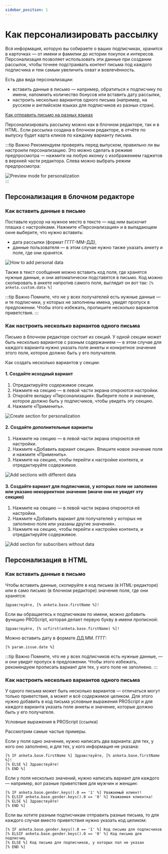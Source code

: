 ```yaml
---
sidebar_position: 1
---
```


# Как персонализировать рассылку
Вся информация, которую вы собираете о ваших подписчиках, хранится в карточках — от имени и фамилии до истории покупок и интересов. Персонализация позволяет использовать эти данные при создании рассылок, чтобы точнее подстраивать контент письма под каждого подписчика и тем самым увеличить охват и вовлечённость.

Есть два вида персонализации:
- вставить данные в письмо — например, обратиться к подписчику по имени, напомнить количество бонусов или вставить дату рассылки,
- настроить несколько вариантов одного письма (например, на русском и английском языках для подписчиков из разных стран).

[Как отправить письмо на разных языках](./how-to-send-multilanguage-email.mdx) <br/>

Персонализировать рассылку можно как в блочном редакторе, так и в HTML. Если рассылка создана в блочном редакторе, в отчёте по выпуску будет карта кликов по каждому варианту письма.

:::tip Важно
Рекомендуем проверять перед выпуском, правильно ли вы настроили персонализацию. Это можно сделать в режиме предпросмотра — нажмите на любую иконку с изображением гаджетов в верхней части редактора. Слева можно выбрать режим предпросмотра:

![Preview mode for personalization](./assets/how-to-personalize-campaign/preview-mode-for-personalization.png) <br/>
:::

## Персонализация в блочном редакторе
### Как вставить данные в письмо
Поставьте курсор на нужное место в тексте — над ним выскочит плашка с настройками. Нажмите «Персонализация» и в выпадающем окне выберите, что нужно вставить:
- дата рассылки (формат ГГГГ-ММ-ДД),
- данные пользователя — в этом случае нужно также указать анкету и поле, где они хранятся.

![How to add personal data](./assets/how-to-personalize-campaign/how-to-add-personal-data.gif) <br/>

Также в текст сообщения можно вставить код поля, где хранятся нужные данные, и они автоматически подставятся в письмо. Код можно скопировать в анкете напротив самого поля, выглядит он вот так: ```[% anketa.custom.data %]```

:::tip Важно
Помните, что не у всех получателей есть нужные данные — и те подписчики, у которых не заполнены имена, увидят пропуск в предложении. Чтобы этого избежать, пропишите несколько вариантов приветствия.
:::

### Как настроить несколько вариантов одного письма
Письмо в блочном редакторе состоит из секций. У одной секции может быть несколько вариантов с разным содержанием — в этом случае для каждого варианта нужно указать поле анкеты и конкретное значение этого поля, которое должно быть у его получателя.

Как создать несколько вариантов у секции:

#### 1. Создайте исходный вариант
1. Отредактируйте содержимое секции.
2. Нажмите на секцию — в левой части экрана откроются настройки.
3. Откройте вкладку «Персонализация». Выберите поле и значение, которое должно быть у подписчиков, чтобы увидеть эту секцию.
4. Нажмите «Применить».

![Create section for personalization](./assets/how-to-personalize-campaign/create-section-for-personalization.gif) <br/>

#### 2. Создайте дополнительные варианты
1. Нажмите на секцию — в левой части экрана откроются её настройки.
2. Нажмите «Добавить вариант секции». Впишите новое значение поля и нажмите «Применить».
3. Нажмите на секцию, чтобы перейти к настройке контента, и отредактируйте содержимое.

![Add sections with different data](./assets/how-to-personalize-campaign/add-sections-with-different-data.gif) <br/>

#### 3. Создайте вариант для подписчиков, у которых поле не заполнено или указано некорректное значение (иначе они не увидят эту секцию)
1. Нажмите на секцию — в левой части экрана откроются её настройки.
2. Нажмите «Добавить вариант для получателей у которых не заполнено поле или указаны другие значения».
3. Нажмите на секцию, чтобы перейти к настройке контента, и отредактируйте содержимое.

![Add section for subscribers without data](./assets/how-to-personalize-campaign/add-section-for-subscribers-without-data.gif) <br/>
## Персонализация в HTML
### Как вставить данные в письмо
Чтобы вставить данные, скопируйте в код письма (в HTML-редакторе) или в само письмо (в блочном редакторе) значение поля, где они хранятся:
```
Здравствуйте, [% anketa.base.firstName %]!
```
Если вы обращаетесь к подписчикам по имени, можно добавить функцию PROScript, которая делает первую букву в имени прописной:
```
Здравствуйте, [% ucfirst(anketa.base.firstName) %]!
```
Можно вставить дату в формате ДД.ММ. ГГГГ:
```
[% param.issue.date %]
```
:::tip Важно
Помните, что не у всех подписчиков есть нужные данные, — и они увидят пропуск в предложении. Чтобы этого избежать, рекомендуем прописать вариант для тех, у кого поле не заполнено.
:::
### Как настроить несколько вариантов одного письма
У одного письма может быть несколько вариантов — отличаться могут только приветствия, а может и всё содержимое целиком. Для этого нужно добавить в код письма условные выражения PROScript и для каждого варианта указать поле анкеты и значение, которые должно быть у его получателя.

Условные выражения в PROScript (ссылка)

Рассмотрим самые частые примеры.

Если у поля одно значение, нужно написать два варианта: для тех, у кого оно заполнено, и для тех, у кого информация не указана:

```
[% IF anketa.base.firstName %] Здравствуйте, [% anketa.base.firstName %]!
[% ELSE %] Здравствуйте!
[% END %]
```

Если у поля несколько значений, нужно написать вариант для каждого — например, вот разные приветствия для мужчин и женщин:

```
[% IF anketa.base.gender.keys().0 == '1' %] Уважаемый клиент!
[% ELSIF anketa.base.gender.keys().0 == '0' %] Уважаемая клиентка!
[% ELSE %] Здравствуйте!
[% END %]
```

Если вы хотите разным подписчикам отправить разные письма, то для каждого случая вместо приветствия нужно указать код целиком:

```
[% IF anketa.base.gender.keys().0 == '1' %] Код письма для подписчиков
[% ELSIF anketa.base.gender.keys().0 == '0' %] Код письма для подписчиц
[% ELSE %] Код письма для подписчиков, у которых пол не указан
[% END %]
```



